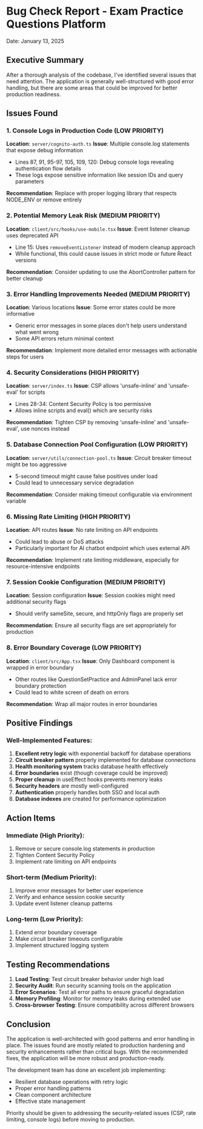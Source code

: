 # Bug Check Report - Exam Practice Questions Platform
Date: January 13, 2025

## Executive Summary
After a thorough analysis of the codebase, I've identified several issues that need attention. The application is generally well-structured with good error handling, but there are some areas that could be improved for better production readiness.

## Issues Found

### 1. Console Logs in Production Code (LOW PRIORITY)
**Location**: `server/cognito-auth.ts`
**Issue**: Multiple console.log statements that expose debug information
- Lines 87, 91, 95-97, 105, 109, 120: Debug console logs revealing authentication flow details
- These logs expose sensitive information like session IDs and query parameters

**Recommendation**: Replace with proper logging library that respects NODE_ENV or remove entirely

### 2. Potential Memory Leak Risk (MEDIUM PRIORITY)
**Location**: `client/src/hooks/use-mobile.tsx`
**Issue**: Event listener cleanup uses deprecated API
- Line 15: Uses `removeEventListener` instead of modern cleanup approach
- While functional, this could cause issues in strict mode or future React versions

**Recommendation**: Consider updating to use the AbortController pattern for better cleanup

### 3. Error Handling Improvements Needed (MEDIUM PRIORITY)
**Location**: Various locations
**Issue**: Some error states could be more informative
- Generic error messages in some places don't help users understand what went wrong
- Some API errors return minimal context

**Recommendation**: Implement more detailed error messages with actionable steps for users

### 4. Security Considerations (HIGH PRIORITY)
**Location**: `server/index.ts`
**Issue**: CSP allows 'unsafe-inline' and 'unsafe-eval' for scripts
- Lines 28-34: Content Security Policy is too permissive
- Allows inline scripts and eval() which are security risks

**Recommendation**: Tighten CSP by removing 'unsafe-inline' and 'unsafe-eval', use nonces instead

### 5. Database Connection Pool Configuration (LOW PRIORITY)
**Location**: `server/utils/connection-pool.ts`
**Issue**: Circuit breaker timeout might be too aggressive
- 5-second timeout might cause false positives under load
- Could lead to unnecessary service degradation

**Recommendation**: Consider making timeout configurable via environment variable

### 6. Missing Rate Limiting (HIGH PRIORITY)
**Location**: API routes
**Issue**: No rate limiting on API endpoints
- Could lead to abuse or DoS attacks
- Particularly important for AI chatbot endpoint which uses external API

**Recommendation**: Implement rate limiting middleware, especially for resource-intensive endpoints

### 7. Session Cookie Configuration (MEDIUM PRIORITY)
**Location**: Session configuration
**Issue**: Session cookies might need additional security flags
- Should verify sameSite, secure, and httpOnly flags are properly set

**Recommendation**: Ensure all security flags are set appropriately for production

### 8. Error Boundary Coverage (LOW PRIORITY)
**Location**: `client/src/App.tsx`
**Issue**: Only Dashboard component is wrapped in error boundary
- Other routes like QuestionSetPractice and AdminPanel lack error boundary protection
- Could lead to white screen of death on errors

**Recommendation**: Wrap all major routes in error boundaries

## Positive Findings

### Well-Implemented Features:
1. **Excellent retry logic** with exponential backoff for database operations
2. **Circuit breaker pattern** properly implemented for database connections
3. **Health monitoring system** tracks database health effectively
4. **Error boundaries** exist (though coverage could be improved)
5. **Proper cleanup** in useEffect hooks prevents memory leaks
6. **Security headers** are mostly well-configured
7. **Authentication** properly handles both SSO and local auth
8. **Database indexes** are created for performance optimization

## Action Items

### Immediate (High Priority):
1. Remove or secure console.log statements in production
2. Tighten Content Security Policy
3. Implement rate limiting on API endpoints

### Short-term (Medium Priority):
1. Improve error messages for better user experience
2. Verify and enhance session cookie security
3. Update event listener cleanup patterns

### Long-term (Low Priority):
1. Extend error boundary coverage
2. Make circuit breaker timeouts configurable
3. Implement structured logging system

## Testing Recommendations

1. **Load Testing**: Test circuit breaker behavior under high load
2. **Security Audit**: Run security scanning tools on the application
3. **Error Scenarios**: Test all error paths to ensure graceful degradation
4. **Memory Profiling**: Monitor for memory leaks during extended use
5. **Cross-browser Testing**: Ensure compatibility across different browsers

## Conclusion

The application is well-architected with good patterns and error handling in place. The issues found are mostly related to production hardening and security enhancements rather than critical bugs. With the recommended fixes, the application will be more robust and production-ready.

The development team has done an excellent job implementing:
- Resilient database operations with retry logic
- Proper error handling patterns
- Clean component architecture
- Effective state management

Priority should be given to addressing the security-related issues (CSP, rate limiting, console logs) before moving to production.